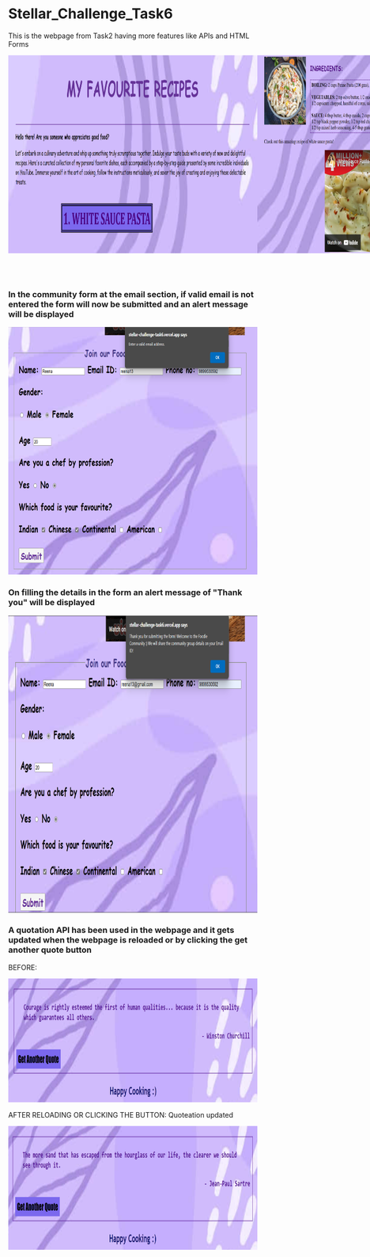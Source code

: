 # Stellar_Challenge_Task6
This is the webpage from Task2 having more features like APIs and HTML Forms
<div style="display: flex; justify-content: space-between;">
  <img src="https://github.com/rkaur9603/Stellar_Challenge_Task6/blob/3e276c4edd3c42af0333106d0ee686a680173a90/img/Screenshot%202023-12-31%20213725.png" alt="Image 1" width="800" height="400">
  <img src="https://github.com/rkaur9603/Stellar_Challenge_Task6/blob/3e276c4edd3c42af0333106d0ee686a680173a90/img/Screenshot%202023-12-31%20213746.png" alt="Image 2" width="800" height="400">
  <img src="https://github.com/rkaur9603/Stellar_Challenge_Task6/blob/3e276c4edd3c42af0333106d0ee686a680173a90/img/Screenshot%202023-12-31%20213811.png" alt="Image 3" width="800" height="350">
  <img src="https://github.com/rkaur9603/Stellar_Challenge_Task6/blob/3e276c4edd3c42af0333106d0ee686a680173a90/img/Screenshot%202023-12-31%20213841.png" alt="Image 4" width="800" height="300">
  <img src="https://github.com/rkaur9603/Stellar_Challenge_Task6/blob/3e276c4edd3c42af0333106d0ee686a680173a90/img/Screenshot%202023-12-31%20213908.png" alt="Image 5" width="800" height="450">
  <img src="https://github.com/rkaur9603/Stellar_Challenge_Task6/blob/3e276c4edd3c42af0333106d0ee686a680173a90/img/Screenshot%202023-12-31%20213926.png" alt="Image 6" width="800" height="250">
</div>

<h3> In the community form at the email section, if valid email is not entered the form will now be submitted and an alert message will be displayed</h3>
<img src="https://github.com/rkaur9603/Stellar_Challenge_Task6/blob/2c7fc817544bded6e0a8ea93e0e095dfba1165b0/img/Screenshot%202023-12-31%20215047.png" alt="Image 7" width="800" height="500">

<h3>On filling the details in the form an alert message of "Thank you" will be displayed</h3>
<img src="https://github.com/rkaur9603/Stellar_Challenge_Task6/blob/2c7fc817544bded6e0a8ea93e0e095dfba1165b0/img/Screenshot%202023-12-31%20215141.png" alt="Image 8" width="800" height="600">

<h3>A quotation API has been used in the webpage and it gets updated when the webpage is reloaded or by clicking the get another quote button</h3>
<p>BEFORE: </p>
<img src="https://github.com/rkaur9603/Stellar_Challenge_Task6/blob/3e276c4edd3c42af0333106d0ee686a680173a90/img/Screenshot%202023-12-31%20213926.png" alt="Image 8" width="800" height="250">
<p> AFTER RELOADING OR CLICKING THE BUTTON: Quoteation updated </p>
<img src="https://github.com/rkaur9603/Stellar_Challenge_Task6/blob/2c7fc817544bded6e0a8ea93e0e095dfba1165b0/img/Screenshot%202023-12-31%20215211.png" alt="Image 8" width="800" height="250">
